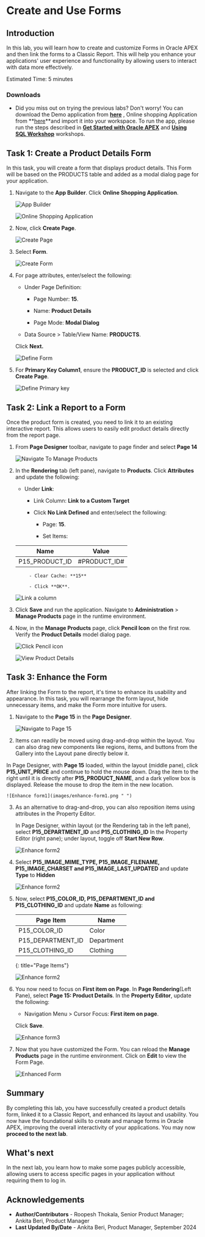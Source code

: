 # Create and Use Forms

## Introduction

In this lab, you will learn how to create and customize Forms in Oracle APEX and then link the forms to a Classic Report. This will help you enhance your applications' user experience and functionality by allowing users to interact with data more effectively.

Estimated Time: 5 minutes

### Downloads

- Did you miss out on trying the previous labs? Don't worry! You can download the Demo application from **[here](files/hol11-lab1.sql)** , Online shopping Application from **[here](files/hol11-lab2.sql)**and import it into your workspace. To run the app, please run the steps described in **[Get Started with Oracle APEX](https://livelabs.oracle.com/pls/apex/r/dbpm/livelabs/run-workshop?p210_wid=3509)** and **[Using SQL Workshop](https://livelabs.oracle.com/pls/apex/r/dbpm/livelabs/run-workshop?p210_wid=3524)** workshops.

## Task 1: Create a Product Details Form

In this task, you will create a form that displays product details. This Form will be based on the PRODUCTS table and added as a modal dialog page for your application.

1. Navigate to the **App Builder**. Click **Online Shopping Application**.

    ![App Builder](images/navigate-to-osa1.png " ")

    ![Online Shopping Application](images/navigate-to-osa2.png " ")

2. Now, click **Create Page**.

    ![Create Page](images/create-form1.png " ")

3. Select **Form**.

    ![Create Form](images/create-form2.png " ")

4. For page attributes, enter/select the following:

    - Under Page Definition:

        - Page Number: **15**.

        - Name: **Product Details**

        - Page Mode: **Modal Dialog**

    - Data Source > Table/View Name: **PRODUCTS**.

    Click **Next.**

    ![Define Form](./images/create-form3.png " ")

5. For **Primary Key Column1**, ensure the **PRODUCT_ID** is selected and click **Create Page**.

    ![Define Primary key](./images/create-form4.png " ")

## Task 2: Link a Report to a Form

Once the product form is created, you need to link it to an existing interactive report. This allows users to easily edit product details directly from the report page.

1. From **Page Designer** toolbar, navigate to page finder and select **Page 14**

    ![Navigate To Manage Products](./images/navigate-to-mp2.png " ")

2. In the **Rendering** tab (left pane), navigate to **Products**. Click **Attributes** and update the following:

    - Under **Link**:

        - Link Column: **Link to a Custom Target**

        - Click **No Link Defined** and enter/select the following:

            - Page: **15**.

            - Set Items:

    | Name             | Value        |
    | ---------------- | ------------ |
    | P15\_PRODUCT\_ID | #PRODUCT_ID# |

            - Clear Cache: **15**

            - Click **OK**.

    ![Link a column](./images/linking-a-form2.png " ")

3. Click **Save** and run the application. Navigate to **Administration** > **Manage Products** page in the runtime environment.

4. Now, in the **Manage Products** page, click **Pencil Icon** on the first row. Verify the **Product Details** model dialog page.

    ![Click Pencil icon](./images/refresh-manage-products.png " ")

    ![View Product Details](./images/refresh-manage-products1.png " ")

## Task 3: Enhance the Form

After linking the Form to the report, it's time to enhance its usability and appearance. In this task, you will rearrange the form layout, hide unnecessary items, and make the Form more intuitive for users.

1. Navigate to the **Page 15** in the **Page Designer**.

    ![Navigate to Page 15](images/navigate-to-page21.png " ")

2. Items can readily be moved using drag-and-drop within the layout. You can also drag new components like regions, items, and buttons from the Gallery into the Layout pane directly below it.

 In Page Designer, with **Page 15** loaded, within the layout (middle pane), click **P15\_UNIT\_PRICE** and continue to hold the mouse down. Drag the item to the right until it is directly after **P15\_PRODUCT\_NAME**, and a dark yellow box is displayed. Release the mouse to drop the item in the new location.

    ![Enhance form1](images/enhance-form1.png " ")

3. As an alternative to drag-and-drop, you can also reposition items using attributes in the Property Editor.

    In Page Designer, within layout (or the Rendering tab in the left pane), select **P15\_DEPARTMENT\_ID** and **P15\_CLOTHING\_ID** In the Property Editor (right pane); under layout, toggle off **Start New Row**.

    ![Enhance form2](images/enhance-form2.png " ")

4. Select **P15\_IMAGE\_MIME\_TYPE, P15\_IMAGE\_FILENAME, P15\_IMAGE\_CHARSET and P15\_IMAGE\_LAST\_UPDATED** and update **Type** to **Hidden**

    ![Enhance form2](images/hide-items.png " ")

5. Now, select **P15\_COLOR\_ID, P15\_DEPARTMENT\_ID and P15\_CLOTHING\_ID** and update **Name** as following:

    | Page Item | Name |
    |-----------|------|
    | P15\_COLOR\_ID | Color |
    | P15\_DEPARTMENT\_ID | Department |
    | P15\_CLOTHING\_ID | Clothing |
    {: title="Page Items"}

    ![Enhance form2](images/name-update.png " ")

6. You now need to focus on **First item on Page**. In **Page Rendering**(Left Pane), select **Page 15: Product Details**. In the **Property Editor**, update the following:

    - Navigation Menu > Cursor Focus: **First item on page**.

    Click **Save**.

    ![Enhance form3](images/enhance-form3.png " ")

7. Now that you have customized the Form. You can reload the **Manage Products** page in the runtime environment. Click on **Edit** to view the Form Page.

    ![Enhanced Form](images/enhanced-form1.png " ")

## Summary

By completing this lab, you have successfully created a product details form, linked it to a Classic Report, and enhanced its layout and usability. You now have the foundational skills to create and manage forms in Oracle APEX, improving the overall interactivity of your applications. You may now **proceed to the next lab**.

## What's next

In the next lab, you learn how to make some pages publicly accessible, allowing users to access specific pages in your application without requiring them to log in.

## Acknowledgements

- **Author/Contributors** -  Roopesh Thokala, Senior Product Manager; Ankita Beri, Product Manager
- **Last Updated By/Date** - Ankita Beri, Product Manager, September 2024
